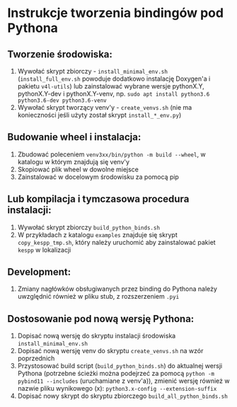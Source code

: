 # Instrukcje tworzenia bindingów pod Pythona

## Tworzenie środowiska:
1. Wywołać skrypt zbiorczy - `install_minimal_env.sh` (`install_full_env.sh` powoduje dodatkowo instalację Doxygen'a i pakietu `v4l-utils`) lub zainstalować wybrane wersje pythonX.Y, pythonX.Y-dev i pythonX.Y-venv, np. `sudo apt install python3.6 python3.6-dev python3.6-venv`
20. Wywołać skrypt tworzący venv'y - `create_venvs.sh` (nie ma konieczności jeśli użyty został skrypt `install_*_env.py`)

## Budowanie wheel i instalacja:
1. Zbudować poleceniem `venv3xx/bin/python -m build --wheel`, w katalogu w którym znajdują się venv'y
20. Skopiować plik wheel w dowolne miejsce
30. Zainstalować w docelowym środowisku za pomocą pip

## Lub kompilacja i tymczasowa procedura instalacji:
1. Wywołać skrypt zbiorczy `build_python_binds.sh`
20. W przykładach z katalogu `examples` znajduje się skrypt `copy_kespp_tmp.sh`, który należy uruchomić aby zainstalować pakiet `kespp` w lokalizacji

## Development:
1. Zmiany nagłówków obsługiwanych przez binding do Pythona należy uwzględnić również w pliku stub, z rozszerzeniem `.pyi`

## Dostosowanie pod nową wersję Pythona:
1. Dopisać nową wersję do skryptu instalacji środowiska `install_minimal_env.sh`
20. Dopisać nową wersję venv do skryptu `create_venvs.sh` na wzór poprzednich
30. Przystosować build script (`build_python_binds.sh`) do aktualnej wersji Pythona (potrzebne ścieżki można podejrzeć za pomocą `python -m pybind11 --includes` (uruchamiane z venv'a)), zmienić wersję również w nazwie pliku wynikowego (x): `python3.x-config --extension-suffix`
40. Dopisać nowy skrypt do skryptu zbiorczego `build_all_python_binds.sh`
